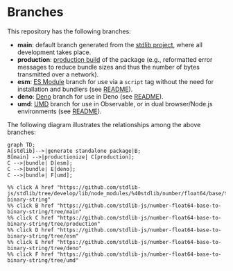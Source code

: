<!--

@license Apache-2.0

Copyright (c) 2022 The Stdlib Authors.

Licensed under the Apache License, Version 2.0 (the "License");
you may not use this file except in compliance with the License.
You may obtain a copy of the License at

    http://www.apache.org/licenses/LICENSE-2.0

Unless required by applicable law or agreed to in writing, software
distributed under the License is distributed on an "AS IS" BASIS,
WITHOUT WARRANTIES OR CONDITIONS OF ANY KIND, either express or implied.
See the License for the specific language governing permissions and
limitations under the License.

-->

# Branches

This repository has the following branches:

-   **main**: default branch generated from the [stdlib project][stdlib-url], where all development takes place.
-   **production**: [production build][production-url] of the package (e.g., reformatted error messages to reduce bundle sizes and thus the number of bytes transmitted over a network).
-   **esm**: [ES Module][esm-url] branch for use via a `script` tag without the need for installation and bundlers (see [README][esm-readme]).
-   **deno**: [Deno][deno-url] branch for use in Deno (see [README][deno-readme]).
-   **umd**: [UMD][umd-url] branch for use in Observable, or in dual browser/Node.js environments (see [README][umd-readme]).

The following diagram illustrates the relationships among the above branches:

```mermaid
graph TD;
A[stdlib]-->|generate standalone package|B;
B[main] -->|productionize| C[production];
C -->|bundle| D[esm];
C -->|bundle| E[deno];
C -->|bundle| F[umd];

%% click A href "https://github.com/stdlib-js/stdlib/tree/develop/lib/node_modules/%40stdlib/number/float64/base/to-binary-string"
%% click B href "https://github.com/stdlib-js/number-float64-base-to-binary-string/tree/main"
%% click C href "https://github.com/stdlib-js/number-float64-base-to-binary-string/tree/production"
%% click D href "https://github.com/stdlib-js/number-float64-base-to-binary-string/tree/esm"
%% click E href "https://github.com/stdlib-js/number-float64-base-to-binary-string/tree/deno"
%% click F href "https://github.com/stdlib-js/number-float64-base-to-binary-string/tree/umd"
```

[stdlib-url]: https://github.com/stdlib-js/stdlib/tree/develop/lib/node_modules/%40stdlib/number/float64/base/to-binary-string
[production-url]: https://github.com/stdlib-js/number-float64-base-to-binary-string/tree/production
[deno-url]: https://github.com/stdlib-js/number-float64-base-to-binary-string/tree/deno
[deno-readme]: https://github.com/stdlib-js/number-float64-base-to-binary-string/blob/deno/README.md
[umd-url]: https://github.com/stdlib-js/number-float64-base-to-binary-string/tree/umd
[umd-readme]: https://github.com/stdlib-js/number-float64-base-to-binary-string/blob/umd/README.md
[esm-url]: https://github.com/stdlib-js/number-float64-base-to-binary-string/tree/esm
[esm-readme]: https://github.com/stdlib-js/number-float64-base-to-binary-string/blob/esm/README.md